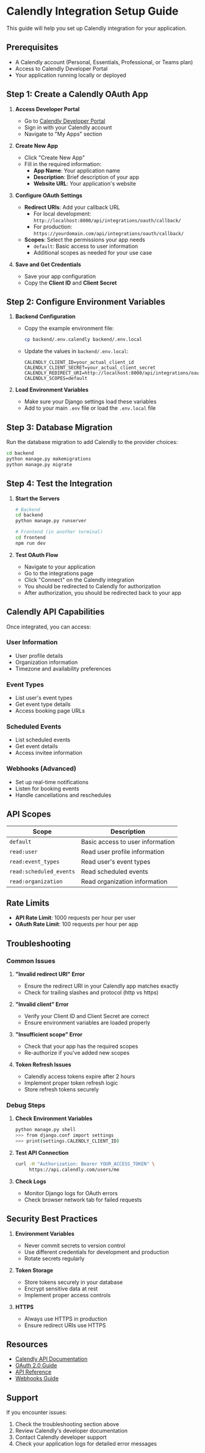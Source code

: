 # Calendly Integration Setup Guide

This guide will help you set up Calendly integration for your application.

## Prerequisites

- A Calendly account (Personal, Essentials, Professional, or Teams plan)
- Access to Calendly Developer Portal
- Your application running locally or deployed

## Step 1: Create a Calendly OAuth App

1. **Access Developer Portal**
   - Go to [Calendly Developer Portal](https://developer.calendly.com/)
   - Sign in with your Calendly account
   - Navigate to "My Apps" section

2. **Create New App**
   - Click "Create New App"
   - Fill in the required information:
     - **App Name**: Your application name
     - **Description**: Brief description of your app
     - **Website URL**: Your application's website

3. **Configure OAuth Settings**
   - **Redirect URIs**: Add your callback URL
     - For local development: `http://localhost:8000/api/integrations/oauth/callback/`
     - For production: `https://yourdomain.com/api/integrations/oauth/callback/`
   - **Scopes**: Select the permissions your app needs
     - `default`: Basic access to user information
     - Additional scopes as needed for your use case

4. **Save and Get Credentials**
   - Save your app configuration
   - Copy the **Client ID** and **Client Secret**

## Step 2: Configure Environment Variables

1. **Backend Configuration**
   - Copy the example environment file:
     ```bash
     cp backend/.env.calendly backend/.env.local
     ```
   
   - Update the values in `backend/.env.local`:
     ```env
     CALENDLY_CLIENT_ID=your_actual_client_id
     CALENDLY_CLIENT_SECRET=your_actual_client_secret
     CALENDLY_REDIRECT_URI=http://localhost:8000/api/integrations/oauth/callback/
     CALENDLY_SCOPES=default
     ```

2. **Load Environment Variables**
   - Make sure your Django settings load these variables
   - Add to your main `.env` file or load the `.env.local` file

## Step 3: Database Migration

Run the database migration to add Calendly to the provider choices:

```bash
cd backend
python manage.py makemigrations
python manage.py migrate
```

## Step 4: Test the Integration

1. **Start the Servers**
   ```bash
   # Backend
   cd backend
   python manage.py runserver
   
   # Frontend (in another terminal)
   cd frontend
   npm run dev
   ```

2. **Test OAuth Flow**
   - Navigate to your application
   - Go to the integrations page
   - Click "Connect" on the Calendly integration
   - You should be redirected to Calendly for authorization
   - After authorization, you should be redirected back to your app

## Calendly API Capabilities

Once integrated, you can access:

### User Information
- User profile details
- Organization information
- Timezone and availability preferences

### Event Types
- List user's event types
- Get event type details
- Access booking page URLs

### Scheduled Events
- List scheduled events
- Get event details
- Access invitee information

### Webhooks (Advanced)
- Set up real-time notifications
- Listen for booking events
- Handle cancellations and reschedules

## API Scopes

| Scope | Description |
|-------|-------------|
| `default` | Basic access to user information |
| `read:user` | Read user profile information |
| `read:event_types` | Read user's event types |
| `read:scheduled_events` | Read scheduled events |
| `read:organization` | Read organization information |

## Rate Limits

- **API Rate Limit**: 1000 requests per hour per user
- **OAuth Rate Limit**: 100 requests per hour per app

## Troubleshooting

### Common Issues

1. **"Invalid redirect URI" Error**
   - Ensure the redirect URI in your Calendly app matches exactly
   - Check for trailing slashes and protocol (http vs https)

2. **"Invalid client" Error**
   - Verify your Client ID and Client Secret are correct
   - Ensure environment variables are loaded properly

3. **"Insufficient scope" Error**
   - Check that your app has the required scopes
   - Re-authorize if you've added new scopes

4. **Token Refresh Issues**
   - Calendly access tokens expire after 2 hours
   - Implement proper token refresh logic
   - Store refresh tokens securely

### Debug Steps

1. **Check Environment Variables**
   ```bash
   python manage.py shell
   >>> from django.conf import settings
   >>> print(settings.CALENDLY_CLIENT_ID)
   ```

2. **Test API Connection**
   ```bash
   curl -H "Authorization: Bearer YOUR_ACCESS_TOKEN" \
        https://api.calendly.com/users/me
   ```

3. **Check Logs**
   - Monitor Django logs for OAuth errors
   - Check browser network tab for failed requests

## Security Best Practices

1. **Environment Variables**
   - Never commit secrets to version control
   - Use different credentials for development and production
   - Rotate secrets regularly

2. **Token Storage**
   - Store tokens securely in your database
   - Encrypt sensitive data at rest
   - Implement proper access controls

3. **HTTPS**
   - Always use HTTPS in production
   - Ensure redirect URIs use HTTPS

## Resources

- [Calendly API Documentation](https://developer.calendly.com/api-docs/)
- [OAuth 2.0 Guide](https://developer.calendly.com/api-docs/ZG9jOjM2MzE2MDM4-oauth)
- [API Reference](https://developer.calendly.com/api-docs/reference)
- [Webhooks Guide](https://developer.calendly.com/api-docs/ZG9jOjM2MzE2MDM5-webhooks)

## Support

If you encounter issues:
1. Check the troubleshooting section above
2. Review Calendly's developer documentation
3. Contact Calendly developer support
4. Check your application logs for detailed error messages